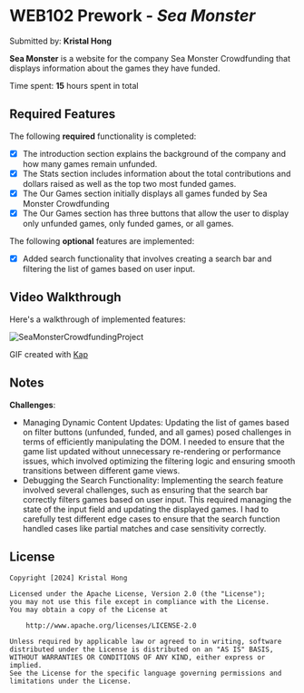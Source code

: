 # WEB102 Prework - *Sea Monster*

Submitted by: **Kristal Hong**

**Sea Monster** is a website for the company Sea Monster Crowdfunding that displays information about the games they have funded.

Time spent: **15** hours spent in total

## Required Features

The following **required** functionality is completed:

* [x] The introduction section explains the background of the company and how many games remain unfunded.
* [x] The Stats section includes information about the total contributions and dollars raised as well as the top two most funded games.
* [x] The Our Games section initially displays all games funded by Sea Monster Crowdfunding
* [x] The Our Games section has three buttons that allow the user to display only unfunded games, only funded games, or all games.

The following **optional** features are implemented:

* [x] Added search functionality that involves creating a search bar and filtering the list of games based on user input.

## Video Walkthrough

Here's a walkthrough of implemented features:

![SeaMonsterCrowdfundingProject](https://github.com/user-attachments/assets/e6303954-8aac-40e0-98ce-1a8a9f6ae553)


<!-- Replace this with whatever GIF tool you used! -->
GIF created with [Kap](https://getkap.co/)
<!-- Recommended tools:
[Kap](https://getkap.co/) for macOS
[ScreenToGif](https://www.screentogif.com/) for Windows
[peek](https://github.com/phw/peek) for Linux. -->

## Notes

**Challenges**:
* Managing Dynamic Content Updates: Updating the list of games based on filter buttons (unfunded, funded, and all games) posed challenges in terms of efficiently manipulating the DOM. I needed to ensure that the game list updated without unnecessary re-rendering or performance issues, which involved optimizing the filtering logic and ensuring smooth transitions between different game views.
* Debugging the Search Functionality: Implementing the search feature involved several challenges, such as ensuring that the search bar correctly filters games based on user input. This required managing the state of the input field and  updating the displayed games. I had to carefully test different edge cases to ensure that the search function handled cases like partial matches and case sensitivity correctly.

## License

    Copyright [2024] Kristal Hong

    Licensed under the Apache License, Version 2.0 (the "License");
    you may not use this file except in compliance with the License.
    You may obtain a copy of the License at

        http://www.apache.org/licenses/LICENSE-2.0

    Unless required by applicable law or agreed to in writing, software
    distributed under the License is distributed on an "AS IS" BASIS,
    WITHOUT WARRANTIES OR CONDITIONS OF ANY KIND, either express or implied.
    See the License for the specific language governing permissions and
    limitations under the License.
